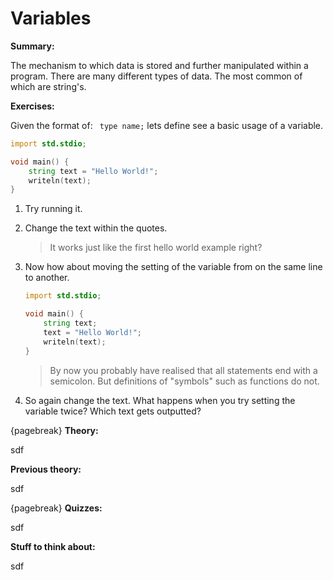 # Variables
**Summary:**

The mechanism to which data is stored and further manipulated within a program. There are many different types of data. The most common of which are string's.

**Exercises:**

Given the format of: `` type name;`` lets define see a basic usage of a variable.

```D
import std.stdio;

void main() {
	string text = "Hello World!";
	writeln(text);
}
```
1. Try running it.
2. Change the text within the quotes.

    > It works just like the first hello world example right?

3. Now how about moving the setting of the variable from on the same line to another.

    ```D
    import std.stdio;

    void main() {
        string text;
        text = "Hello World!";
        writeln(text);
    }
    ```
    > By now you probably have realised that all statements end with a semicolon. But definitions of "symbols" such as functions do not.

4. So again change the text. What happens when you try setting the variable twice? Which text gets outputted?




{pagebreak}
**Theory:**

sdf

**Previous theory:**

sdf

{pagebreak}
**Quizzes:**

sdf

**Stuff to think about:**

sdf
